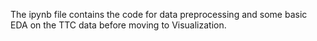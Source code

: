 The ipynb file contains the code for data preprocessing and some basic EDA on the TTC data before moving to Visualization.
